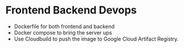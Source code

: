 # Frontend Backend Devops

- Dockerfile for both frontend and backend
- Docker compose to bring the server ups
- Use Cloudbuild to push the image to Google Cloud Artifact Registry.
